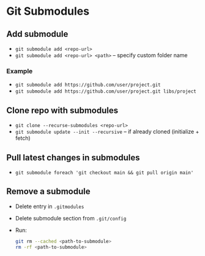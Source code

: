 # Git Submodules

## Add submodule

- `git submodule add <repo-url>`
- `git submodule add <repo-url> <path>` – specify custom folder name

### Example

- `git submodule add https://github.com/user/project.git`
- `git submodule add https://github.com/user/project.git libs/project`

## Clone repo with submodules

- `git clone --recurse-submodules <repo-url>`
- `git submodule update --init --recursive` – if already cloned (initialize + fetch)

## Pull latest changes in submodules

- `git submodule foreach 'git checkout main && git pull origin main'`

## Remove a submodule

- Delete entry in `.gitmodules`
- Delete submodule section from `.git/config`
- Run:

  ```bash
  git rm --cached <path-to-submodule>
  rm -rf <path-to-submodule>
  ```
